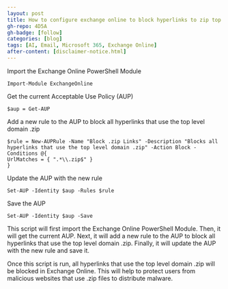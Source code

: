 ```yaml
---
layout: post
title: How to configure exchange online to block hyperlinks to zip top level domains
gh-repo: 4D5A
gh-badge: [follow]
categories: [blog]
tags: [AI, Email, Microsoft 365, Exchange Online]
after-content: [disclaimer-notice.html]
---
```


Import the Exchange Online PowerShell Module

```Import-Module ExchangeOnline```

Get the current Acceptable Use Policy (AUP)

```$aup = Get-AUP```

Add a new rule to the AUP to block all hyperlinks that use the top level domain .zip

~~~
$rule = New-AUPRule -Name "Block .zip Links" -Description "Blocks all hyperlinks that use the top level domain .zip" -Action Block -Conditions @{
UrlMatches = { ".*\\.zip$" }
}
~~~

Update the AUP with the new rule

```Set-AUP -Identity $aup -Rules $rule```

Save the AUP

```Set-AUP -Identity $aup -Save```

This script will first import the Exchange Online PowerShell Module. Then, it will get the current AUP. Next, it will add a new rule to the AUP to block all hyperlinks that use the top level domain .zip. Finally, it will update the AUP with the new rule and save it.

Once this script is run, all hyperlinks that use the top level domain .zip will be blocked in Exchange Online. This will help to protect users from malicious websites that use .zip files to distribute malware.